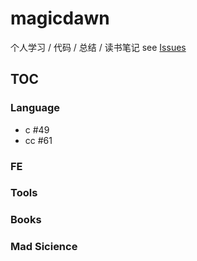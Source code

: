 # magicdawn

个人学习 / 代码 / 总结 / 读书笔记 see [Issues](../../issues)

## TOC

### Language
- c #49
- cc #61

### FE

### Tools

### Books

### Mad Sicience
